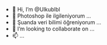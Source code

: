 - 👋 Hi, I’m @Ulkublbl
- 👀 Photoshop ile ilgileniyorum ...
- 🌱 Şuanda veri bilimi öğreniyorum ...
- 💞️ I’m looking to collaborate on ...
- 📫  ...

<!---
Ulkublbl/Ulkublbl is a ✨ special ✨ repository because its `README.md` (this file) appears on your GitHub profile.
You can click the Preview link to take a look at your changes.
--->
